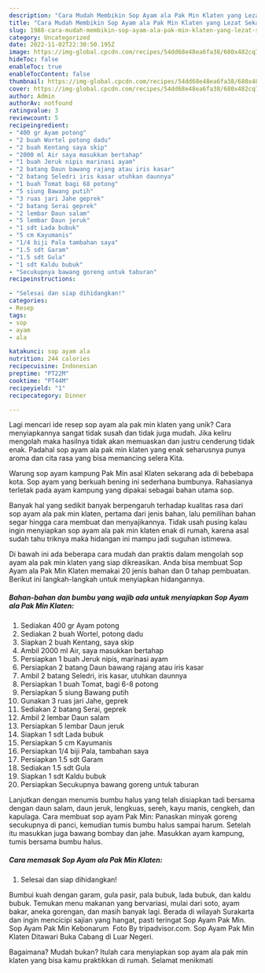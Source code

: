 ```yaml
---
description: "Cara Mudah Membikin Sop Ayam ala Pak Min Klaten yang Lezat Sekali"
title: "Cara Mudah Membikin Sop Ayam ala Pak Min Klaten yang Lezat Sekali"
slug: 1988-cara-mudah-membikin-sop-ayam-ala-pak-min-klaten-yang-lezat-sekali
category: Uncategorized
date: 2022-11-02T22:30:50.195Z
image: https://img-global.cpcdn.com/recipes/54dd68e48ea6fa38/680x482cq70/sop-ayam-ala-pak-min-klaten-foto-resep-utama.jpg
hideToc: false
enableToc: true
enableTocContent: false
thumbnail: https://img-global.cpcdn.com/recipes/54dd68e48ea6fa38/680x482cq70/sop-ayam-ala-pak-min-klaten-foto-resep-utama.jpg
cover: https://img-global.cpcdn.com/recipes/54dd68e48ea6fa38/680x482cq70/sop-ayam-ala-pak-min-klaten-foto-resep-utama.jpg
author: Admin
authorAv: notfound
ratingvalue: 3
reviewcount: 5
recipeingredient:
- "400 gr Ayam potong"
- "2 buah Wortel potong dadu"
- "2 buah Kentang saya skip"
- "2000 ml Air saya masukkan bertahap"
- "1 buah Jeruk nipis marinasi ayam"
- "2 batang Daun bawang rajang atau iris kasar"
- "2 batang Seledri iris kasar utuhkan daunnya"
- "1 buah Tomat bagi 68 potong"
- "5 siung Bawang putih"
- "3 ruas jari Jahe geprek"
- "2 batang Serai geprek"
- "2 lembar Daun salam"
- "5 lembar Daun jeruk"
- "1 sdt Lada bubuk"
- "5 cm Kayumanis"
- "1/4 biji Pala tambahan saya"
- "1.5 sdt Garam"
- "1.5 sdt Gula"
- "1 sdt Kaldu bubuk"
- "Secukupnya bawang goreng untuk taburan"
recipeinstructions:

- "Selesai dan siap dihidangkan!"
categories:
- Resep
tags:
- sop
- ayam
- ala

katakunci: sop ayam ala 
nutrition: 244 calories
recipecuisine: Indonesian
preptime: "PT22M"
cooktime: "PT44M"
recipeyield: "1"
recipecategory: Dinner

---
```





Lagi mencari ide resep sop ayam ala pak min klaten yang unik? Cara menyiapkannya sangat tidak susah dan tidak juga mudah. Jika keliru mengolah maka hasilnya tidak akan memuaskan dan justru cenderung tidak enak. Padahal sop ayam ala pak min klaten yang enak seharusnya punya aroma dan cita rasa yang bisa memancing selera Kita.





Warung sop ayam kampung Pak Min asal Klaten sekarang ada di bebebapa kota. Sop ayam yang berkuah bening ini sederhana bumbunya. Rahasianya terletak pada ayam kampung yang dipakai sebagai bahan utama sop.

Banyak hal yang sedikit banyak berpengaruh terhadap kualitas rasa dari sop ayam ala pak min klaten, pertama dari jenis bahan, lalu pemilihan bahan segar hingga cara membuat dan menyajikannya. Tidak usah pusing kalau ingin menyiapkan sop ayam ala pak min klaten enak di rumah, karena asal sudah tahu triknya maka hidangan ini mampu jadi suguhan istimewa.






Di bawah ini ada beberapa cara mudah dan praktis dalam mengolah sop ayam ala pak min klaten yang siap dikreasikan. Anda bisa membuat Sop Ayam ala Pak Min Klaten memakai 20 jenis bahan dan 0 tahap pembuatan. Berikut ini langkah-langkah untuk menyiapkan hidangannya.

<!--inarticleads1-->

##### Bahan-bahan dan bumbu yang wajib ada untuk menyiapkan Sop Ayam ala Pak Min Klaten:

1. Sediakan 400 gr Ayam potong
1. Sediakan 2 buah Wortel, potong dadu
1. Siapkan 2 buah Kentang, saya skip
1. Ambil 2000 ml Air, saya masukkan bertahap
1. Persiapkan 1 buah Jeruk nipis, marinasi ayam
1. Persiapkan 2 batang Daun bawang rajang atau iris kasar
1. Ambil 2 batang Seledri, iris kasar, utuhkan daunnya
1. Persiapkan 1 buah Tomat, bagi 6-8 potong
1. Persiapkan 5 siung Bawang putih
1. Gunakan 3 ruas jari Jahe, geprek
1. Sediakan 2 batang Serai, geprek
1. Ambil 2 lembar Daun salam
1. Persiapkan 5 lembar Daun jeruk
1. Siapkan 1 sdt Lada bubuk
1. Persiapkan 5 cm Kayumanis
1. Persiapkan 1/4 biji Pala, tambahan saya
1. Persiapkan 1.5 sdt Garam
1. Sediakan 1.5 sdt Gula
1. Siapkan 1 sdt Kaldu bubuk
1. Persiapkan Secukupnya bawang goreng untuk taburan


Lanjutkan dengan menumis bumbu halus yang telah disiapkan tadi bersama dengan daun salam, daun jeruk, lengkuas, sereh, kayu manis, cengkeh, dan kapulaga. Cara membuat sop ayam Pak Min: Panaskan minyak goreng secukupnya di panci, kemudian tumis bumbu halus sampai harum. Setelah itu masukkan juga bawang bombay dan jahe. Masukkan ayam kampung, tumis bersama bumbu halus. 

<!--inarticleads2-->

##### Cara memasak Sop Ayam ala Pak Min Klaten:


1. Selesai dan siap dihidangkan!

Bumbui kuah dengan garam, gula pasir, pala bubuk, lada bubuk, dan kaldu bubuk. Temukan menu makanan yang bervariasi, mulai dari soto, ayam bakar, aneka gorengan, dan masih banyak lagi. Berada di wilayah Surakarta dan ingin mencicipi sajian yang hangat, pasti teringat Sop Ayam Pak Min. Sop Ayam Pak Min Kebonarum ️ Foto By tripadvisor.com. Sop Ayam Pak Min Klaten Ditawari Buka Cabang di Luar Negeri. 

Bagaimana? Mudah bukan? Itulah cara menyiapkan sop ayam ala pak min klaten yang bisa kamu praktikkan di rumah. Selamat menikmati
